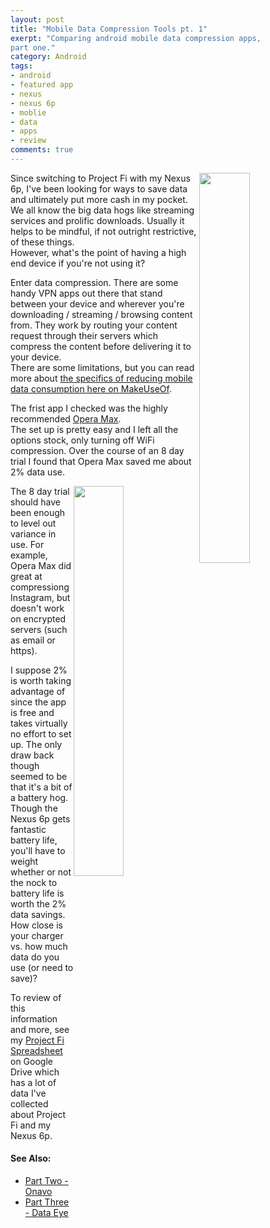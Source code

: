```yaml
---
layout: post
title: "Mobile Data Compression Tools pt. 1"
exerpt: "Comparing android mobile data compression apps, 
part one."
category: Android
tags:
- android
- featured app
- nexus
- nexus 6p
- moblie
- data
- apps
- review
comments: true
---
```

<img style="float: right; height: auto; width: 40%" 
src="https://lh3.googleusercontent.com/jXp8p6_CzVWfyLjBB1JYo_VT-fmhzIN_2y2I9T181CNXJfvT1V4fztDSdMpjaRm8ytc=w300-rw">

Since switching to Project Fi with my Nexus 6p, I've been 
looking for ways to save data and ultimately put more cash 
in my pocket.  We all know the big data hogs like streaming 
services and prolific downloads.  Usually it helps to be 
mindful, if not outright restrictive, of these things.  
However, what's the point of having a high end device if 
you're not using it?

Enter data compression.  There are some handy VPN apps out 
there that stand between your device and wherever you're 
downloading / streaming / browsing content from.  They work 
by routing your content request through their servers which 
compress the content before delivering it to your device.  
There are some limitations, but you can read more about 
[the specifics of reducing mobile data consumption here on 
MakeUseOf](http://www.makeuseof.com/tag/4-ways-reduce-mobile-internet-data-usage-android-apps/).

The frist app I checked was the highly recommended [Opera 
Max](https://play.google.com/store/apps/details?id=com.opera.max.global).  
The set up is pretty easy and I left all the options stock, 
only turning off WiFi compression.  Over the course of an 8 
day trial I found that Opera Max saved me about 2% data 
use. 

<img style="float: right; height: auto; width: 40%" 
src="http://drive.google.com/uc?export=view&id=0B2RH_BSaD6YPY01nUVJvSHk4WWs">

The 8 day trial should have been enough to level out 
variance in use.  For example, Opera Max did great at 
compressiong Instagram, but doesn't work on encrypted 
servers (such as email or https).

I suppose 2% is worth taking advantage of since the app is 
free and takes virtually no effort to set up.  The only 
draw back though seemed to be that it's a bit of a battery 
hog.  Though the Nexus 6p gets fantastic battery life, 
you'll have to weight whether or not the nock to battery 
life is worth the 2% data savings.  How close is your 
charger vs. how much data do you use (or need to save)?

To review of this information and more, see my [Project Fi 
Spreadsheet](https://docs.google.com/spreadsheets/d/1LRLNCjorZRZhR7dXDEX930pN1qOU0WpHueKJNh1zFOU/edit?usp=sharing) 
on Google Drive which has a lot of data I've collected 
about Project Fi and my Nexus 6p.

#### See Also:

- [Part Two - Onavo](https://gtbjj.github.io/android/2016/03/06/0928-Mobile-Data-Compression-pt2.html)
- [Part Three - Data Eye](https://gtbjj.github.io/android/2016/03/16/1302-Mobile-Data-Compression-pt3.html)
